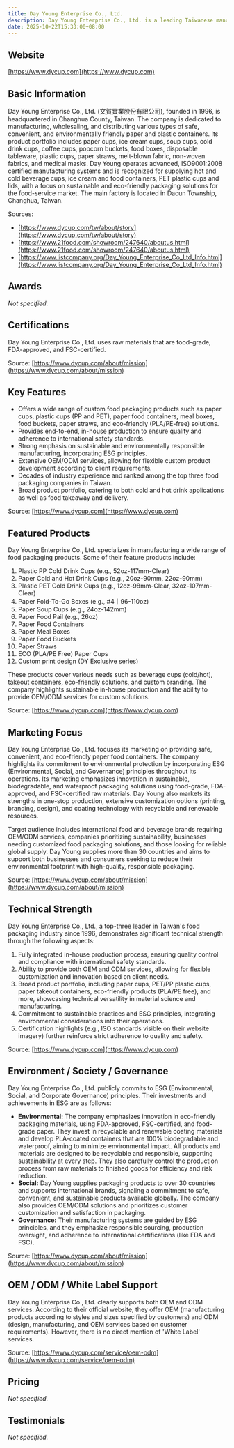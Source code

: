 ```yaml
---
title: Day Young Enterprise Co., Ltd.
description: Day Young Enterprise Co., Ltd. is a leading Taiwanese manufacturer established in 1996, specializing in the production of a diverse range of eco-friendly disposable paper and plastic food packaging solutions, including cups, containers, utensils, and straws for the food-service industry.
date: 2025-10-22T15:33:00+08:00
---
```


## Website

[https://www.dycup.com](https://www.dycup.com)

## Basic Information

Day Young Enterprise Co., Ltd. (文賀實業股份有限公司), founded in 1996, is headquartered in Changhua County, Taiwan. The company is dedicated to manufacturing, wholesaling, and distributing various types of safe, convenient, and environmentally friendly paper and plastic containers. Its product portfolio includes paper cups, ice cream cups, soup cups, cold drink cups, coffee cups, popcorn buckets, food boxes, disposable tableware, plastic cups, paper straws, melt-blown fabric, non-woven fabrics, and medical masks. Day Young operates advanced, ISO9001:2008 certified manufacturing systems and is recognized for supplying hot and cold beverage cups, ice cream and food containers, PET plastic cups and lids, with a focus on sustainable and eco-friendly packaging solutions for the food-service market. The main factory is located in Dacun Township, Changhua, Taiwan.

Sources:
- [https://www.dycup.com/tw/about/story](https://www.dycup.com/tw/about/story)
- [https://www.21food.com/showroom/247640/aboutus.html](https://www.21food.com/showroom/247640/aboutus.html)
- [https://www.listcompany.org/Day_Young_Enterprise_Co_Ltd_Info.html](https://www.listcompany.org/Day_Young_Enterprise_Co_Ltd_Info.html)

## Awards

_Not specified._

## Certifications

Day Young Enterprise Co., Ltd. uses raw materials that are food-grade, FDA-approved, and FSC-certified.

Source: [https://www.dycup.com/about/mission](https://www.dycup.com/about/mission)

## Key Features

- Offers a wide range of custom food packaging products such as paper cups, plastic cups (PP and PET), paper food containers, meal boxes, food buckets, paper straws, and eco-friendly (PLA/PE-free) solutions.
- Provides end-to-end, in-house production to ensure quality and adherence to international safety standards.
- Strong emphasis on sustainable and environmentally responsible manufacturing, incorporating ESG principles.
- Extensive OEM/ODM services, allowing for flexible custom product development according to client requirements.
- Decades of industry experience and ranked among the top three food packaging companies in Taiwan.
- Broad product portfolio, catering to both cold and hot drink applications as well as food takeaway and delivery.

Source: [https://www.dycup.com](https://www.dycup.com)

## Featured Products

Day Young Enterprise Co., Ltd. specializes in manufacturing a wide range of food packaging products. Some of their feature products include:

1. Plastic PP Cold Drink Cups (e.g., 52oz-117mm-Clear)
2. Paper Cold and Hot Drink Cups (e.g., 20oz-90mm, 22oz-90mm)
3. Plastic PET Cold Drink Cups (e.g., 12oz-98mm-Clear, 32oz-107mm-Clear)
4. Paper Fold-To-Go Boxes (e.g., #4｜96-110oz)
5. Paper Soup Cups (e.g., 24oz-142mm)
6. Paper Food Pail (e.g., 26oz)
7. Paper Food Containers
8. Paper Meal Boxes
9. Paper Food Buckets
10. Paper Straws
11. ECO (PLA/PE Free) Paper Cups
12. Custom print design (DY Exclusive series)

These products cover various needs such as beverage cups (cold/hot), takeout containers, eco-friendly solutions, and custom branding. The company highlights sustainable in-house production and the ability to provide OEM/ODM services for custom solutions.

Source: [https://www.dycup.com](https://www.dycup.com)

## Marketing Focus

Day Young Enterprise Co., Ltd. focuses its marketing on providing safe, convenient, and eco-friendly paper food containers. The company highlights its commitment to environmental protection by incorporating ESG (Environmental, Social, and Governance) principles throughout its operations. Its marketing emphasizes innovation in sustainable, biodegradable, and waterproof packaging solutions using food-grade, FDA-approved, and FSC-certified raw materials. Day Young also markets its strengths in one-stop production, extensive customization options (printing, branding, design), and coating technology with recyclable and renewable resources.

Target audience includes international food and beverage brands requiring OEM/ODM services, companies prioritizing sustainability, businesses needing customized food packaging solutions, and those looking for reliable global supply. Day Young supplies more than 30 countries and aims to support both businesses and consumers seeking to reduce their environmental footprint with high-quality, responsible packaging.

Source: [https://www.dycup.com/about/mission](https://www.dycup.com/about/mission)

## Technical Strength

Day Young Enterprise Co., Ltd., a top-three leader in Taiwan's food packaging industry since 1996, demonstrates significant technical strength through the following aspects:

1. Fully integrated in-house production process, ensuring quality control and compliance with international safety standards.
2. Ability to provide both OEM and ODM services, allowing for flexible customization and innovation based on client needs.
3. Broad product portfolio, including paper cups, PET/PP plastic cups, paper takeout containers, eco-friendly products (PLA/PE free), and more, showcasing technical versatility in material science and manufacturing.
4. Commitment to sustainable practices and ESG principles, integrating environmental considerations into their operations.
5. Certification highlights (e.g., ISO standards visible on their website imagery) further reinforce strict adherence to quality and safety.

Source: [https://www.dycup.com](https://www.dycup.com)

## Environment / Society / Governance

Day Young Enterprise Co., Ltd. publicly commits to ESG (Environmental, Social, and Corporate Governance) principles. Their investments and achievements in ESG are as follows:

- **Environmental:** The company emphasizes innovation in eco-friendly packaging materials, using FDA-approved, FSC-certified, and food-grade paper. They invest in recyclable and renewable coating materials and develop PLA-coated containers that are 100% biodegradable and waterproof, aiming to minimize environmental impact. All products and materials are designed to be recyclable and responsible, supporting sustainability at every step. They also carefully control the production process from raw materials to finished goods for efficiency and risk reduction.
- **Social:** Day Young supplies packaging products to over 30 countries and supports international brands, signaling a commitment to safe, convenient, and sustainable products available globally. The company also provides OEM/ODM solutions and prioritizes customer customization and satisfaction in packaging.
- **Governance:** Their manufacturing systems are guided by ESG principles, and they emphasize responsible sourcing, production oversight, and adherence to international certifications (like FDA and FSC).

Source: [https://www.dycup.com/about/mission](https://www.dycup.com/about/mission)

## OEM / ODM / White Label Support

Day Young Enterprise Co., Ltd. clearly supports both OEM and ODM services. According to their official website, they offer OEM (manufacturing products according to styles and sizes specified by customers) and ODM (design, manufacturing, and OEM services based on customer requirements). However, there is no direct mention of 'White Label' services.

Source: [https://www.dycup.com/service/oem-odm](https://www.dycup.com/service/oem-odm)

## Pricing

_Not specified._

## Testimonials

_Not specified._